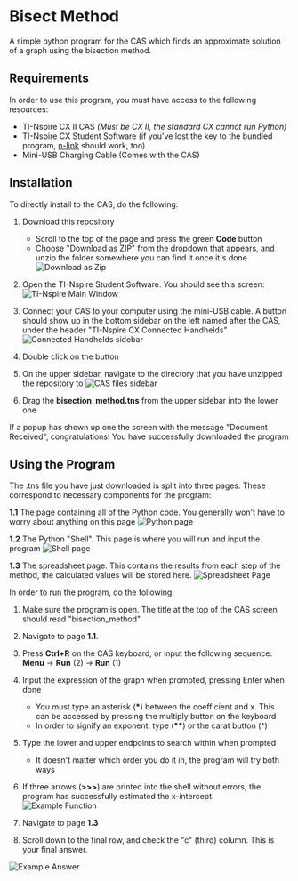 # Bisect Method
A simple python program for the CAS which finds an approximate solution of a graph using the bisection method.

## Requirements
In order to use this program, you must have access to the following resources:

- TI-Nspire CX II CAS <em>(Must be CX II, the standard CX cannot run Python)</em>
- TI-Nspire CX Student Software (if you've lost the key to the bundled program, <a href="https://github.com/lights0123/n-link">n-link</a> should work, too)
- Mini-USB Charging Cable (Comes with the CAS)

## Installation
To directly install to the CAS, do the following:


1. Download this repository
    
    - Scroll to the top of the page and press the green <strong>Code</strong> button
    - Choose "Download as ZIP" from the dropdown that appears, and unzip the folder somewhere you can find it once it's done
![Download as Zip](images/download_zip.png)
2. Open the TI-Nspire Student Software. You should see this screen:
![TI-Nspire Main Window](images/ti_window.png)
3. Connect your CAS to your computer using the mini-USB cable. A button should show up in the bottom sidebar on the left named after the CAS, under the header "TI-Nspire CX Connected Handhelds"
![Connected Handhelds sidebar](images/connected_handhelds.png)
4. Double click on the button
5. On the upper sidebar, navigate to the directory that you have unzipped the repository to
![CAS files sidebar](images/cas_files.png)
6. Drag the <strong>bisection_method.tns</strong> from the upper sidebar into the lower one

If a popup has shown up one the screen with the message "Document Received", congratulations! You have successfully downloaded the program

## Using the Program
The .tns file you have just downloaded is split into three pages. These correspond to necessary components for the program:

<strong>1.1</strong> The page containing all of the Python code. You generally won't have to worry about anything on this page
![Python page](images/capture_1_1.jpg)

<strong>1.2</strong> The Python "Shell". This page is where you will run and input the program
![Shell page](images/capture_1_2.jpg)

<strong>1.3</strong> The spreadsheet page. This contains the results from each step of the method, the calculated values will be stored here.
![Spreadsheet Page](images/capture_1_3.jpg)

In order to run the program, do the following:

1. Make sure the program is open. The title at the top of the CAS screen should read "bisection_method"

2. Navigate to page <strong>1.1</strong>.

3. Press <strong>Ctrl+R</strong> on the CAS keyboard, or input the following sequence: <strong>Menu</strong> -> <strong>Run</strong> (2) -> <strong>Run</strong> (1)

4. Input the expression of the graph when prompted, pressing Enter when done
    - You must type an asterisk (<strong>*</strong>) between the coefficient and x. This can be accessed by pressing the multiply button on the keyboard
    - In order to signify an exponent, type (<strong>**</strong>) or the carat button (<strong>^</strong>)

5. Type the lower and upper endpoints to search within when prompted
    - It doesn't matter which order you do it in, the program will try both ways

6. If three arrows (<strong>>>></strong>) are printed into the shell without errors, the program has successfully estimated the x-intercept.
![Example Function](images/example_inputs.jpg)

7. Navigate to page <strong>1.3</strong>

8. Scroll down to the final row, and check the "c" (third) column. This is your final answer.

![Example Answer](images/Final%20Estimate.jpg)
